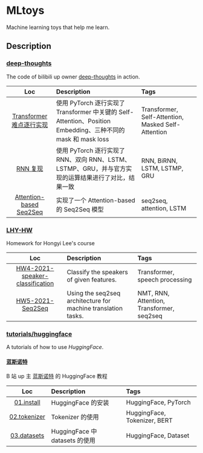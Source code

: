 # MLtoys

Machine learning toys that help me learn.

## Description

### [deep-thoughts](./deep-thoughts/)

The code of bilibili up owner [deep-thoughts](https://space.bilibili.com/373596439) in action.

| Loc   | Description | Tags |
| :---: | :---       | :---  |
|[Transformer 难点逐行实现](./deep-thoughts/Transformer%20%E9%9A%BE%E7%82%B9%E7%90%86%E8%A7%A3%E4%B8%8E%E5%AE%9E%E7%8E%B0.ipynb) | 使用 PyTorch 逐行实现了 Transformer 中关键的 Self-Attention、Position Embedding、三种不同的 mask 和 mask loss | Transformer, Self-Attention, Masked Self-Attention |
| [RNN 复现](./deep-thoughts/RNN%20%E5%A4%8D%E7%8E%B0.ipynb) | 使用 PyTorch 逐行实现了 RNN、双向 RNN、LSTM、LSTMP、GRU，并与官方实现的运算结果进行了对比，结果一致 | RNN, BiRNN, LSTM, LSTMP, GRU |
| [Attention-based Seq2Seq](./deep-thoughts/Attention-based%20seq2seq%20%E6%A8%A1%E5%9E%8B%E7%9A%84%E5%AE%9E%E7%8E%B0%E7%A4%BA%E4%BE%8B.ipynb) | 实现了一个 Attention-based 的 Seq2Seq 模型 | seq2seq, attention, LSTM |

### [LHY-HW](./LHY-HW/)

Homework for Hongyi Lee's course

| Loc   | Description | Tags |
| :---: | :---       | :---  |
|[HW4-2021-speaker-classification](./LHY-HW/HW5-2021-Seq2Seq.ipynb) | Classify the speakers of given features. | Transformer, speech processing |
|[HW5-2021-Seq2Seq](./LHY-HW/HW5-2021-Seq2Seq.ipynb) | Using the seq2seq architecture for machine translation tasks. | NMT, RNN, Attention, Transformer, seq2seq |

### [tutorials/huggingface](./tutorials/huggingface-tutorials/)

 A tutorials of how to use *HuggingFace*.

#### [蓝斯诺特](./tutorials/huggingface-tutorials/%E8%93%9D%E6%96%AF%E8%AF%BA%E7%89%B9/)

 B 站 up 主 [蓝斯诺特](https://space.bilibili.com/7877324) 的 HuggingFace 教程

 | Loc   | Description | Tags |
| :---: | :---       | :---  |
| [01.install](./tutorials/huggingface-tutorials/%E8%93%9D%E6%96%AF%E8%AF%BA%E7%89%B9/01.install.ipynb) | HuggingFace 的安装 | HuggingFace, PyTorch |
| [02.tokenizer](./tutorials/huggingface-tutorials/%E8%93%9D%E6%96%AF%E8%AF%BA%E7%89%B9/02.tokenizer.ipynb) | Tokenizer 的使用 | HuggingFace, Tokenizer, BERT |
| [03.datasets](./tutorials/huggingface-tutorials/%E8%93%9D%E6%96%AF%E8%AF%BA%E7%89%B9/03.datasets.ipynb) | HuggingFace 中 datasets 的使用 | HuggingFace, Dataset |
